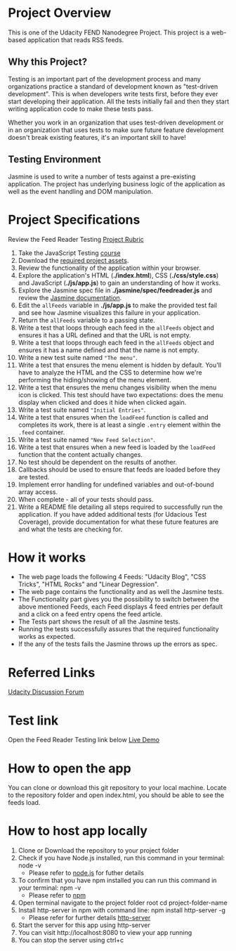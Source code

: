 # Project Overview

This is one of the Udacity FEND Nanodegree Project. This project is a web-based application that reads RSS feeds. 


## Why this Project?

Testing is an important part of the development process and many organizations practice a standard of development known as "test-driven development". This is when developers write tests first, before they ever start developing their application. All the tests initially fail and then they start writing application code to make these tests pass.

Whether you work in an organization that uses test-driven development or in an organization that uses tests to make sure future feature development doesn't break existing features, it's an important skill to have!


## Testing Environment

Jasmine is used to write a number of tests against a pre-existing application. The project has underlying business logic of the application as well as the event handling and DOM manipulation.


# Project Specifications

Review the Feed Reader Testing [Project Rubric](https://review.udacity.com/#!/projects/3442558598/rubric)

1. Take the JavaScript Testing [course](https://www.udacity.com/course/ud549)
2. Download the [required project assets](http://github.com/udacity/frontend-nanodegree-feedreader).
3. Review the functionality of the application within your browser.
4. Explore the application's HTML (**./index.html**), CSS (**./css/style.css**) and JavaScript (**./js/app.js**) to gain an understanding of how it works.
5. Explore the Jasmine spec file in **./jasmine/spec/feedreader.js** and review the [Jasmine documentation](http://jasmine.github.io).
6. Edit the `allFeeds` variable in **./js/app.js** to make the provided test fail and see how Jasmine visualizes this failure in your application.
7. Return the `allFeeds` variable to a passing state.
8. Write a test that loops through each feed in the `allFeeds` object and ensures it has a URL defined and that the URL is not empty.
9. Write a test that loops through each feed in the `allFeeds` object and ensures it has a name defined and that the name is not empty.
10. Write a new test suite named `"The menu"`.
11. Write a test that ensures the menu element is hidden by default. You'll have to analyze the HTML and the CSS to determine how we're performing the hiding/showing of the menu element.
12. Write a test that ensures the menu changes visibility when the menu icon is clicked. This test should have two expectations: does the menu display when clicked and does it hide when clicked again.
13. Write a test suite named `"Initial Entries"`.
14. Write a test that ensures when the `loadFeed` function is called and completes its work, there is at least a single `.entry` element within the `.feed` container.
15. Write a test suite named `"New Feed Selection"`.
16. Write a test that ensures when a new feed is loaded by the `loadFeed` function that the content actually changes.
17. No test should be dependent on the results of another.
18. Callbacks should be used to ensure that feeds are loaded before they are tested.
19. Implement error handling for undefined variables and out-of-bound array access.
20. When complete - all of your tests should pass. 
21. Write a README file detailing all steps required to successfully run the application. If you have added additional tests (for Udacious Test Coverage),  provide documentation for what these future features are and what the tests are checking for.

# How it works

- The web page loads the following 4 Feeds: "Udacity Blog", "CSS Tricks", "HTML Rocks" and "Linear Degression".
- The web page contains the functionality and as well the Jasmine tests. 
- The Functionality part gives you the possibility to switch between the above mentioned Feeds, each Feed displays 4 feed entries per default and a click on a feed entry opens the feed article.
- The Tests part shows the result of all the Jasmine tests.
- Running the tests successfully assures that the required functionality works as expected. 
- If the any of the tests fails the Jasmine throws up the errors as spec.

# Referred Links

[Udacity Discussion Forum](https://discussions.udacity.com/c/nd001-feed-reader-testing/feed-reader-testing-project)

# Test link

Open the Feed Reader Testing link below
[Live Demo](https://sravanthi-cb.github.io/Feed-Reader-Testing/)

# How to open the app

You can clone or download this git repository to your local machine. Locate to the repository folder and open index.html, you should be able to see the feeds load.

# How to host app locally

1. Clone or Download the repository to your project folder
2. Check if you have Node.js installed, run this command in your terminal: node -v
   - Please refer to [node.js](https://nodejs.org/en/) for futher details
3. To confirm that you have npm installed you can run this command in your terminal: npm -v 
   - Please refer to [npm](https://www.npmjs.com/get-npm)
4. Open terminal navigate to the project folder root cd project-folder-name
5. Install http-server in npm with command line:  npm install http-server -g 
   - Please refer for further details [http-server](https://www.npmjs.com/package/http-server)  
6. Start the server for this app using http-server
7. You can visit http://localhost:8080 to view your app running
8. You can stop the server using ctrl+c




